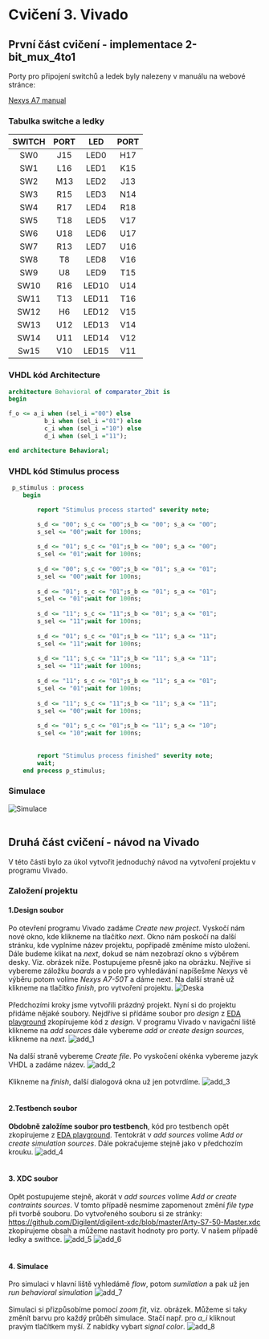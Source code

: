 # Cvičení 3. Vivado

## První část cvičení - implementace 2-bit_mux_4to1

Porty pro připojení switchů a ledek byly nalezeny v manuálu na webové stránce:

[Nexys A7 manual](https://reference.digilentinc.com/reference/programmable-logic/nexys-a7/reference-manual) 

### Tabulka switche a ledky

| **SWITCH** | **PORT** | **LED** | **PORT** |
| :-: | :-: | :-: | :-: |		     
| SW0 | J15 | LED0 | H17 |		     
| SW1 | L16 | LED1 | K15 |		     
| SW2 | M13 | LED2 | J13 |	            			
| SW3 | R15 | LED3 | N14 |		 
| SW4 | R17 | LED4 | R18 |		     
| SW5 | T18 | LED5 | V17 |	             
| SW6 | U18 | LED6 | U17 |	             
| SW7 | R13 | LED7 | U16 |
| SW8 | T8 | LED8 | V16 |
| SW9 | U8 | LED9 | T15 |
| SW10 | R16 | LED10 | U14 |
| SW11 | T13 | LED11 | T16 |
| SW12 | H6 | LED12 | V15 |
| SW13 | U12 | LED13 | V14 |
| SW14 | U11 | LED14 | V12 |
| Sw15 | V10 | LED15 | V11 |

### VHDL kód Architecture
```vhdl
architecture Behavioral of comparator_2bit is
begin

f_o <= a_i when (sel_i ="00") else
          b_i when (sel_i ="01") else
          c_i when (sel_i ="10") else
          d_i when (sel_i ="11");

end architecture Behavioral;
```
### VHDL kód Stimulus process
```vhdl
 p_stimulus : process
    begin

        report "Stimulus process started" severity note;

        s_d <= "00"; s_c <= "00";s_b <= "00"; s_a <= "00";
        s_sel <= "00";wait for 100ns;
        
        s_d <= "01"; s_c <= "01";s_b <= "00"; s_a <= "00";
        s_sel <= "01";wait for 100ns;
        
        s_d <= "00"; s_c <= "00";s_b <= "01"; s_a <= "01";
        s_sel <= "00";wait for 100ns;
        
        s_d <= "01"; s_c <= "01";s_b <= "01"; s_a <= "01";
        s_sel <= "01";wait for 100ns;
        
        s_d <= "11"; s_c <= "11";s_b <= "01"; s_a <= "01";
        s_sel <= "11";wait for 100ns;
        
        s_d <= "01"; s_c <= "01";s_b <= "11"; s_a <= "11";
        s_sel <= "11";wait for 100ns;
        
        s_d <= "11"; s_c <= "11";s_b <= "11"; s_a <= "11";
        s_sel <= "11";wait for 100ns;
        
        s_d <= "11"; s_c <= "01";s_b <= "11"; s_a <= "01";
        s_sel <= "01";wait for 100ns;
        
        s_d <= "11"; s_c <= "11";s_b <= "11"; s_a <= "11";
        s_sel <= "00";wait for 100ns;
        
        s_d <= "01"; s_c <= "01";s_b <= "11"; s_a <= "10";
        s_sel <= "10";wait for 100ns;
        
        
        report "Stimulus process finished" severity note;
        wait;
    end process p_stimulus;
```
### Simulace
![Simulace](./images/simulace.PNG)
<br/>
<br/>
## Druhá část cvičení - návod na Vivado
V této části bylo za úkol vytvořit jednoduchý návod na vytvoření projektu v programu Vivado. 
### Založení projektu
#### 1.Design soubor
Po otevření programu Vivado zadáme *Create new project*. Vyskočí nám nové okno, kde klikneme na tlačítko *next*. Okno nám poskočí na další stránku, kde vyplníme název projektu, popřípadě změníme místo uložení. Dále budeme klikat na *next*, dokud se nám nezobrazí okno s výběrem desky. Viz. obrázek níže.
Postupujeme přesně jako na obrázku. Nejříve si vybereme záložku *boards* a v pole pro vyhledávání napíšešme *Nexys* vě výběru potom volíme *Nexys A7-50T* a dáme next. Na další straně už klikneme na tlačítko *finish*, pro vytvoření projektu.
![Deska](./images/deska.PNG)
<br/>
<br/>
Předchozími kroky jsme vytvořili prázdný projekt. Nyní si do projektu přidáme nějaké soubory. Nejdříve si přídáme soubor pro *design* z [EDA playground](https://www.edaplayground.com/x/uCyF) zkopírujeme kód z *design*. V programu Vivado v navigační liště klikneme na *add sources* dále vybereme *add or create design sources*, klikneme na *next*.
![add_1](./images/add_1.PNG)
<br/>
<br/>
Na další straně vybereme *Create file*. Po vyskočení okénka vybereme jazyk VHDL a zadáme název.
![add_2](./images/add_2.PNG)
<br/>
<br/>
Klikneme na *finish*, další dialogová okna už jen potvrdíme.
![add_3](./images/add_3.PNG)
<br/>
<br/>
#### 2.Testbench soubor
**Obdobně založíme soubor pro testbench**, kód pro testbench opět zkopírujeme z [EDA playground](https://www.edaplayground.com/x/uCyF). Tentokrát v *add sources* volíme *Add or create simulation sources*. Dále pokračujeme stejně jako v předchozím krouku.
![add_4](./images/add_4.PNG)
<br/>
<br/>
#### 3. XDC soubor
Opět postupujeme stejně, akorát v *add sources* volíme *Add or create contraints sources*. V tomto případě nesmíme zapomenout změní *file type* při tvorbě souboru. Do vytvořeného souboru si ze stránky: https://github.com/Digilent/digilent-xdc/blob/master/Arty-S7-50-Master.xdc zkopírujeme obsah a můžeme nastavit hodnoty pro porty. V našem případě ledky a swithce.
![add_5](./images/add_5.PNG)
![add_6](./images/add_6.PNG)
<br/>
<br/>
#### 4. Simulace
Pro simulaci v hlavní liště vyhledámě *flow*, potom *sumilation* a pak už jen *run behavioral simulation*
![add_7](./images/add_7.PNG)
<br/>
<br/>
Simulaci si přizpůsobíme pomocí *zoom fit*, viz. obrázek. Můžeme si taky změnít barvu pro každý průběh simulace. Stačí např. pro *a_i* kliknout pravým tlačítkem myší. Z nabídky vybart *signal color*.
![add_8](./images/add_8.png)
